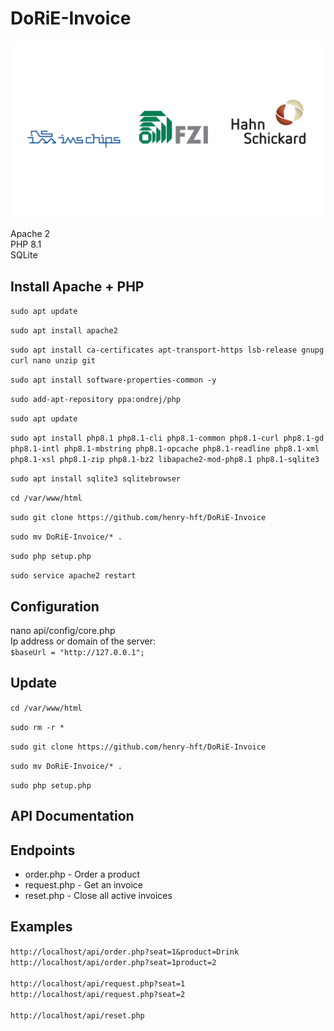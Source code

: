 # DoRiE-Invoice

<img src="images/logos.png"
     alt="Institut für Mikroelektronik Stuttgart (IMS CHIPS), FZI Forschungszentrum Informatik, Hahn-Schickard-Gesellschaft"
     style="width: 700px;" />

Apache 2<br>
PHP 8.1<br>
SQLite

## Install Apache + PHP

`sudo apt update`
  
`sudo apt install apache2`

`sudo apt install ca-certificates apt-transport-https lsb-release gnupg curl nano unzip git`

`sudo apt install software-properties-common -y`

`sudo add-apt-repository ppa:ondrej/php`

`sudo apt update`

`sudo apt install php8.1 php8.1-cli php8.1-common php8.1-curl php8.1-gd php8.1-intl php8.1-mbstring php8.1-opcache php8.1-readline php8.1-xml php8.1-xsl php8.1-zip php8.1-bz2 libapache2-mod-php8.1 php8.1-sqlite3`

`sudo apt install sqlite3 sqlitebrowser`

`cd /var/www/html`

`sudo git clone https://github.com/henry-hft/DoRiE-Invoice`

`sudo mv DoRiE-Invoice/* .`

`sudo php setup.php`

`sudo service apache2 restart`


## Configuration

nano api/config/core.php
<br>
Ip address or domain of the server:
<br>
`$baseUrl = "http://127.0.0.1";`

## Update

`cd /var/www/html`

`sudo rm -r *`

`sudo git clone https://github.com/henry-hft/DoRiE-Invoice`

`sudo mv DoRiE-Invoice/* .`

`sudo php setup.php`


## API Documentation

## Endpoints

- order.php - Order a product
- request.php - Get an invoice
- reset.php - Close all active invoices

## Examples

`http://localhost/api/order.php?seat=1&product=Drink`
<br>
`http://localhost/api/order.php?seat=1product=2`
<br><br>
`http://localhost/api/request.php?seat=1`
<br>
`http://localhost/api/request.php?seat=2`
<br><br>
`http://localhost/api/reset.php`
<br>
